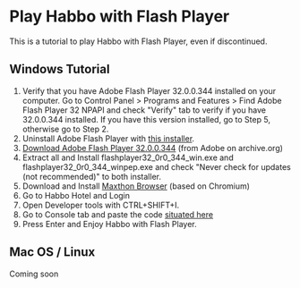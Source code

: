 # Play Habbo with Flash Player
This is a tutorial to play Habbo with Flash Player, even if discontinued.

## Windows Tutorial
1. Verify that you have Adobe Flash Player 32.0.0.344 installed on your computer. Go to Control Panel > Programs and Features > Find Adobe Flash Player 32 NPAPI and check "Verify" tab to verify if you have 32.0.0.344 installed. If you have this version installed, go to Step 5, otherwise go to Step 2.
2. Uninstall Adobe Flash Player with [this installer](https://fpdownload.macromedia.com/get/flashplayer/current/support/uninstall_flash_player.exe).
3. [Download Adobe Flash Player 32.0.0.344](https://archive.org/download/flashplayerarchivedversions2/357/fp_32.0.0.344_archive.zip) (from Adobe on archive.org)
4. Extract all and Install flashplayer32_0r0_344_win.exe and flashplayer32_0r0_344_winpep.exe and check "Never check for updates (not recommended)" to both installer.
5. Download and Install [Maxthon Browser](https://www.maxthon.com/) (based on Chromium)
6. Go to Habbo Hotel and Login
7. Open Developer tools with CTRL+SHIFT+I.
8. Go to Console tab and paste the code [situated here](https://github.com/Kiltt/habbo-flash/blob/main/flash-player-code.md)
9. Press Enter and Enjoy Habbo with Flash Player.

## Mac OS / Linux
Coming soon
